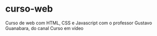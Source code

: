 # curso-web
 Curso de web com HTML, CSS e Javascript com o professor Gustavo Guanabara, do canal Curso em vídeo
